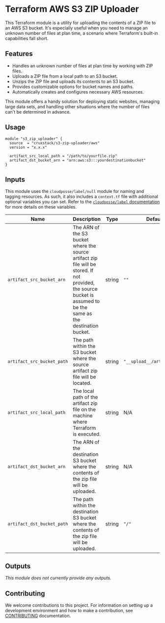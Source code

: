 # Terraform AWS S3 ZIP Uploader

This Terraform module is a utility for uploading the contents of a ZIP file to
an AWS S3 bucket. It's especially useful when you need to manage an unknown
number of files at plan time, a scenario where Terraform's built-in capabilities
fall short.

## Features

- Handles an unknown number of files at plan time by working with ZIP files.
- Uploads a ZIP file from a local path to an S3 bucket.
- Unzips the ZIP file and uploads its contents to an S3 bucket.
- Provides customizable options for bucket names and paths.
- Automatically creates and configures necessary AWS resources.

This module offers a handy solution for deploying static websites, managing
large data sets, and handling other situations where the number of files can't
be determined in advance.

## Usage

```hcl
module "s3_zip_uploader" {
  source  = "cruxstack/s3-zip-uploader/aws"
  version = "x.x.x"

  artifact_src_local_path = "/path/to/yourfile.zip"
  artifact_dst_bucket_arn = "arn:aws:s3:::yourdestinationbucket"
}
```

## Inputs

This module uses the `cloudposse/label/null` module for naming and tagging
resources. As such, it also includes a `context.tf` file with additional
optional variables you can set. Refer to the [`cloudposse/label` documentation](https://registry.terraform.io/modules/cloudposse/label/null/latest)
for more details on these variables.

| Name                       | Description                                                                                                                                                         | Type   | Default                     | Required |
|----------------------------|---------------------------------------------------------------------------------------------------------------------------------------------------------------------|--------|-----------------------------|----------|
| `artifact_src_bucket_arn`  | The ARN of the S3 bucket where the source artifact zip file will be stored. If not provided, the source bucket is assumed to be the same as the destination bucket. | string | `""`                        | No       |
| `artifact_src_bucket_path` | The path within the S3 bucket where the source artifact zip file will be located.                                                                                   | string | `"__upload__/artifact.zip"` | No       |
| `artifact_src_local_path`  | The local path of the artifact zip file on the machine where Terraform is executed.                                                                                 | string | N/A                         | Yes      |
| `artifact_dst_bucket_arn`  | The ARN of the destination S3 bucket where the contents of the zip file will be uploaded.                                                                           | string | N/A                         | Yes      |
| `artifact_dst_bucket_path` | The path within the destination S3 bucket where the contents of the zip file will be uploaded.                                                                      | string | `"/"`                       | No       |

## Outputs

_This module does not currently provide any outputs._

## Contributing

We welcome contributions to this project. For information on setting up a
development environment and how to make a contribution, see [CONTRIBUTING](./CONTRIBUTING.md)
documentation.
